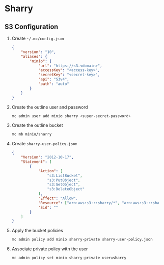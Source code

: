 # Sharry

## S3 Configuration

1. Create `~/.mc/config.json`

    ```json
    {
        "version": "10",
        "aliases": {
            "minio": {
                "url": "https://s3.<domain>",
                "accessKey": "<access-key>",
                "secretKey": "<secret-key>",
                "api": "S3v4",
                "path": "auto"
            }
        }
    }
    ```

2. Create the outline user and password

    ```sh
    mc admin user add minio sharry <super-secret-password>
    ```

3. Create the outline bucket

    ```sh
    mc mb minio/sharry
    ```

4. Create `sharry-user-policy.json`

    ```json
    {
        "Version": "2012-10-17",
        "Statement": [
            {
                "Action": [
                    "s3:ListBucket",
                    "s3:PutObject",
                    "s3:GetObject",
                    "s3:DeleteObject"
                ],
                "Effect": "Allow",
                "Resource": ["arn:aws:s3:::sharry/*", "arn:aws:s3:::sharry"],
                "Sid": ""
            }
        ]
    }
    ```

5. Apply the bucket policies

    ```sh
    mc admin policy add minio sharry-private sharry-user-policy.json
    ```

6. Associate private policy with the user

    ```sh
    mc admin policy set minio sharry-private user=sharry
    ```

